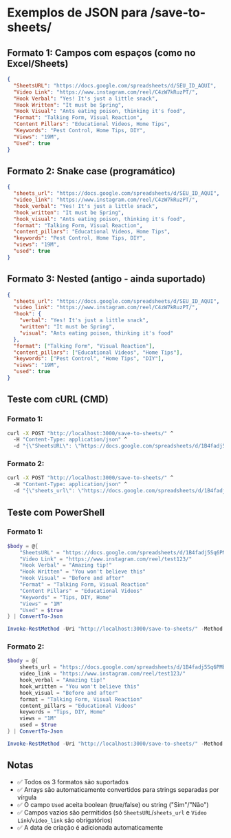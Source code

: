 # Exemplos de JSON para /save-to-sheets/

## Formato 1: Campos com espaços (como no Excel/Sheets)

```json
{
  "SheetsURL": "https://docs.google.com/spreadsheets/d/SEU_ID_AQUI",
  "Video Link": "https://www.instagram.com/reel/C4zW7kRuzPT/",
  "Hook Verbal": "Yes! It's just a little snack",
  "Hook Written": "It must be Spring",
  "Hook Visual": "Ants eating poison, thinking it's food",
  "Format": "Talking Form, Visual Reaction",
  "Content Pillars": "Educational Videos, Home Tips",
  "Keywords": "Pest Control, Home Tips, DIY",
  "Views": "19M",
  "Used": true
}
```

## Formato 2: Snake case (programático)

```json
{
  "sheets_url": "https://docs.google.com/spreadsheets/d/SEU_ID_AQUI",
  "video_link": "https://www.instagram.com/reel/C4zW7kRuzPT/",
  "hook_verbal": "Yes! It's just a little snack",
  "hook_written": "It must be Spring",
  "hook_visual": "Ants eating poison, thinking it's food",
  "format": "Talking Form, Visual Reaction",
  "content_pillars": "Educational Videos, Home Tips",
  "keywords": "Pest Control, Home Tips, DIY",
  "views": "19M",
  "used": true
}
```

## Formato 3: Nested (antigo - ainda suportado)

```json
{
  "sheets_url": "https://docs.google.com/spreadsheets/d/SEU_ID_AQUI",
  "video_link": "https://www.instagram.com/reel/C4zW7kRuzPT/",
  "hook": {
    "verbal": "Yes! It's just a little snack",
    "written": "It must be Spring",
    "visual": "Ants eating poison, thinking it's food"
  },
  "format": ["Talking Form", "Visual Reaction"],
  "content_pillars": ["Educational Videos", "Home Tips"],
  "keywords": ["Pest Control", "Home Tips", "DIY"],
  "views": "19M",
  "used": true
}
```

## Teste com cURL (CMD)

### Formato 1:

```cmd
curl -X POST "http://localhost:3000/save-to-sheets/" ^
  -H "Content-Type: application/json" ^
  -d "{\"SheetsURL\": \"https://docs.google.com/spreadsheets/d/1B4fadj5Sq6PMb4_RcCcU5A08-7Msu1WrGqEdKfpyNq0\", \"Video Link\": \"https://www.instagram.com/reel/test123/\", \"Hook Verbal\": \"Amazing!\", \"Hook Written\": \"You won't believe\", \"Hook Visual\": \"Transformation\", \"Format\": \"Talking Form\", \"Content Pillars\": \"Educational\", \"Keywords\": \"Tips\", \"Views\": \"1M\", \"Used\": true}"
```

### Formato 2:

```cmd
curl -X POST "http://localhost:3000/save-to-sheets/" ^
  -H "Content-Type: application/json" ^
  -d "{\"sheets_url\": \"https://docs.google.com/spreadsheets/d/1B4fadj5Sq6PMb4_RcCcU5A08-7Msu1WrGqEdKfpyNq0\", \"video_link\": \"https://www.instagram.com/reel/test123/\", \"hook_verbal\": \"Amazing!\", \"hook_written\": \"You won't believe\", \"hook_visual\": \"Transformation\", \"format\": \"Talking Form\", \"content_pillars\": \"Educational\", \"keywords\": \"Tips\", \"views\": \"1M\", \"used\": true}"
```

## Teste com PowerShell

### Formato 1:

```powershell
$body = @{
    "SheetsURL" = "https://docs.google.com/spreadsheets/d/1B4fadj5Sq6PMb4_RcCcU5A08-7Msu1WrGqEdKfpyNq0"
    "Video Link" = "https://www.instagram.com/reel/test123/"
    "Hook Verbal" = "Amazing tip!"
    "Hook Written" = "You won't believe this"
    "Hook Visual" = "Before and after"
    "Format" = "Talking Form, Visual Reaction"
    "Content Pillars" = "Educational Videos"
    "Keywords" = "Tips, DIY, Home"
    "Views" = "1M"
    "Used" = $true
} | ConvertTo-Json

Invoke-RestMethod -Uri "http://localhost:3000/save-to-sheets/" -Method POST -Body $body -ContentType "application/json"
```

### Formato 2:

```powershell
$body = @{
    sheets_url = "https://docs.google.com/spreadsheets/d/1B4fadj5Sq6PMb4_RcCcU5A08-7Msu1WrGqEdKfpyNq0"
    video_link = "https://www.instagram.com/reel/test123/"
    hook_verbal = "Amazing tip!"
    hook_written = "You won't believe this"
    hook_visual = "Before and after"
    format = "Talking Form, Visual Reaction"
    content_pillars = "Educational Videos"
    keywords = "Tips, DIY, Home"
    views = "1M"
    used = $true
} | ConvertTo-Json

Invoke-RestMethod -Uri "http://localhost:3000/save-to-sheets/" -Method POST -Body $body -ContentType "application/json"
```

## Notas

- ✅ Todos os 3 formatos são suportados
- ✅ Arrays são automaticamente convertidos para strings separadas por vírgula
- ✅ O campo `Used` aceita boolean (true/false) ou string ("Sim"/"Não")
- ✅ Campos vazios são permitidos (só `SheetsURL`/`sheets_url` e `Video Link`/`video_link` são obrigatórios)
- ✅ A data de criação é adicionada automaticamente

